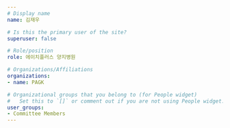 ```yaml
---
# Display name
name: 김재우

# Is this the primary user of the site?
superuser: false

# Role/position
role: 에이치플러스 양지병원

# Organizations/Affiliations
organizations:
- name: PAGK

# Organizational groups that you belong to (for People widget)
#   Set this to `[]` or comment out if you are not using People widget.
user_groups:
- Committee Members
---
```

